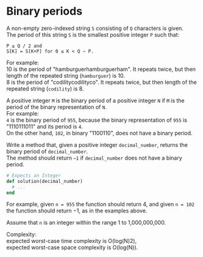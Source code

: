 # Binary periods

A non-empty zero-indexed string `S` consisting of `Q` characters is given.  
The period of this string `S` is the smallest positive integer `P` such that:

    P ≤ Q / 2 and
    S[K] = S[K+P] for 0 ≤ K < Q − P.

For example:  
10 is the period of "hamburguerhamburguerham". It repeats twice, but then length of the repeated
string (`hamburguer`) is 10.  
8 is the period of "codilitycodilityco". It repeats twice, but then length of the repeated string
(`codility`) is 8.

A positive integer `M` is the binary period of a positive integer `N` if `M` is the period of the
binary representation of `N`.  
For example:  
`4` is the binary period of `955`, because the binary representation of `955` is "1110111011" and
its period is `4`.   
On the other hand, `102`, in binary "1100110", does not have a binary period.

Write a method that, given a positive integer `decimal_number`, returns the binary period of
`decimal_number`.  
The method should return `−1` if `decimal_number` does not have a binary period.

```Ruby
# Expects an Integer
def solution(decimal_number)
  # ...
end
```

For example, given `n = 955` the function should return 4, and given `n = 102` the function should
return −1, as in the examples above.

Assume that `n` is an integer within the range 1 to 1,000,000,000.

Complexity:  
expected worst-case time complexity is O(log(N)2),  
expected worst-case space complexity is O(log(N)).

